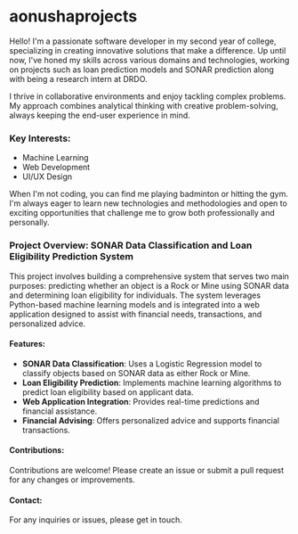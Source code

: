 # aonushaprojects
Hello! I'm a passionate software developer in my second year of college, specializing in creating innovative solutions that make a difference. Up until now, I've honed my skills across various domains and technologies, working on projects such as loan prediction models and SONAR prediction along with being a research intern at DRDO.

I thrive in collaborative environments and enjoy tackling complex problems. My approach combines analytical thinking with creative problem-solving, always keeping the end-user experience in mind.

### Key Interests:
- Machine Learning
- Web Development
- UI/UX Design

When I'm not coding, you can find me playing badminton or hitting the gym. I'm always eager to learn new technologies and methodologies and open to exciting opportunities that challenge me to grow both professionally and personally.

### Project Overview: SONAR Data Classification and Loan Eligibility Prediction System

This project involves building a comprehensive system that serves two main purposes: predicting whether an object is a Rock or Mine using SONAR data and determining loan eligibility for individuals. The system leverages Python-based machine learning models and is integrated into a web application designed to assist with financial needs, transactions, and personalized advice.

#### Features:
- **SONAR Data Classification**: Uses a Logistic Regression model to classify objects based on SONAR data as either Rock or Mine.
- **Loan Eligibility Prediction**: Implements machine learning algorithms to predict loan eligibility based on applicant data.
- **Web Application Integration**: Provides real-time predictions and financial assistance.
- **Financial Advising**: Offers personalized advice and supports financial transactions.

#### Contributions:
Contributions are welcome! Please create an issue or submit a pull request for any changes or improvements.

#### Contact:
For any inquiries or issues, please get in touch.
